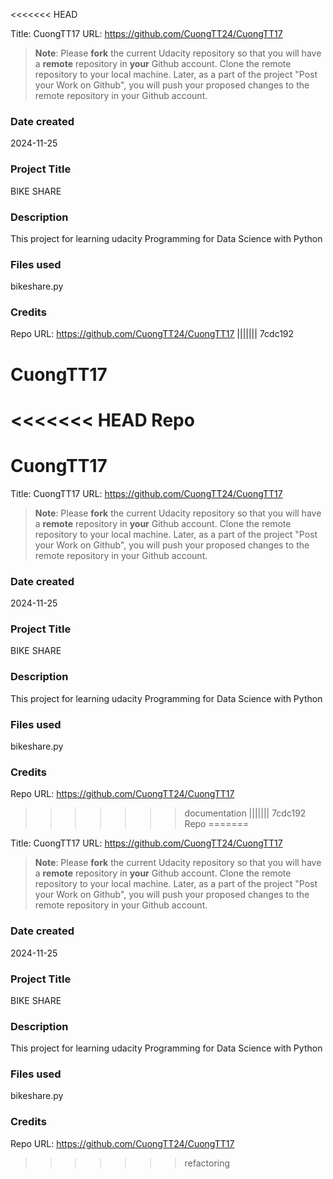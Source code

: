 <<<<<<< HEAD

Title: CuongTT17
URL: https://github.com/CuongTT24/CuongTT17
>**Note**: Please **fork** the current Udacity repository so that you will have a **remote** repository in **your** Github account. Clone the remote repository to your local machine. Later, as a part of the project "Post your Work on Github", you will push your proposed changes to the remote repository in your Github account.

### Date created
2024-11-25

### Project Title
BIKE SHARE

### Description
This project for learning udacity Programming for Data Science with Python

### Files used
bikeshare.py

### Credits
Repo URL: https://github.com/CuongTT24/CuongTT17
||||||| 7cdc192
# CuongTT17
<<<<<<< HEAD
Repo
=======
# CuongTT17

Title: CuongTT17
URL: https://github.com/CuongTT24/CuongTT17
>**Note**: Please **fork** the current Udacity repository so that you will have a **remote** repository in **your** Github account. Clone the remote repository to your local machine. Later, as a part of the project "Post your Work on Github", you will push your proposed changes to the remote repository in your Github account.

### Date created
2024-11-25

### Project Title
BIKE SHARE

### Description
This project for learning udacity Programming for Data Science with Python

### Files used
bikeshare.py

### Credits
Repo URL: https://github.com/CuongTT24/CuongTT17
>>>>>>> documentation
||||||| 7cdc192
Repo
=======

Title: CuongTT17
URL: https://github.com/CuongTT24/CuongTT17
>**Note**: Please **fork** the current Udacity repository so that you will have a **remote** repository in **your** Github account. Clone the remote repository to your local machine. Later, as a part of the project "Post your Work on Github", you will push your proposed changes to the remote repository in your Github account.

### Date created
2024-11-25

### Project Title
BIKE SHARE

### Description
This project for learning udacity Programming for Data Science with Python

### Files used
bikeshare.py

### Credits
Repo URL: https://github.com/CuongTT24/CuongTT17
>>>>>>> refactoring
